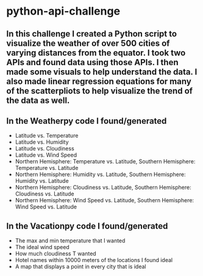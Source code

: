 # python-api-challenge

## In this challenge I  created a Python script to visualize the weather of over 500 cities of varying distances from the equator. I took two APIs and found data using those APIs. I then made some visuals to help understand the data. I also made linear regression equations for many of the scatterpliots to help visualize the trend of the data as well.

## In the Weatherpy code I found/generated
- Latitude vs. Temperature
- Latitude vs. Humidity
- Latitude vs. Cloudiness
- Latitude vs. Wind Speed
- Northern Hemisphere: Temperature vs. Latitude, Southern Hemisphere: Temperature vs. Latitude
- Northern Hemisphere: Humidity vs. Latitude, Southern Hemisphere: Humidity vs. Latitude
- Northern Hemisphere: Cloudiness vs. Latitude, Southern Hemisphere: Cloudiness vs. Latitude
- Northern Hemisphere: Wind Speed vs. Latitude, Southern Hemisphere: Wind Speed vs. Latitude

## In the Vacationpy code I found/generated
- The max and min temperature that I wanted
- The ideal wind speed
- How much cloudiness T wanted
- Hotel names within 10000 meters of the locations I found ideal
- A map that displays a point in every city that is ideal



